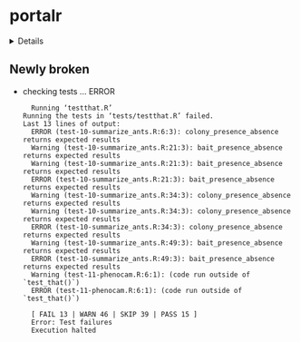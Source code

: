 # portalr

<details>

* Version: 0.3.6
* GitHub: https://github.com/weecology/portalr
* Source code: https://github.com/cran/portalr
* Date/Publication: 2020-11-23 19:00:02 UTC
* Number of recursive dependencies: 109

Run `cloud_details(, "portalr")` for more info

</details>

## Newly broken

*   checking tests ... ERROR
    ```
      Running ‘testthat.R’
    Running the tests in ‘tests/testthat.R’ failed.
    Last 13 lines of output:
      ERROR (test-10-summarize_ants.R:6:3): colony_presence_absence returns expected results
      Warning (test-10-summarize_ants.R:21:3): bait_presence_absence returns expected results
      Warning (test-10-summarize_ants.R:21:3): bait_presence_absence returns expected results
      ERROR (test-10-summarize_ants.R:21:3): bait_presence_absence returns expected results
      Warning (test-10-summarize_ants.R:34:3): colony_presence_absence returns expected results
      Warning (test-10-summarize_ants.R:34:3): colony_presence_absence returns expected results
      ERROR (test-10-summarize_ants.R:34:3): colony_presence_absence returns expected results
      Warning (test-10-summarize_ants.R:49:3): bait_presence_absence returns expected results
      ERROR (test-10-summarize_ants.R:49:3): bait_presence_absence returns expected results
      Warning (test-11-phenocam.R:6:1): (code run outside of `test_that()`)
      ERROR (test-11-phenocam.R:6:1): (code run outside of `test_that()`)
      
      [ FAIL 13 | WARN 46 | SKIP 39 | PASS 15 ]
      Error: Test failures
      Execution halted
    ```


